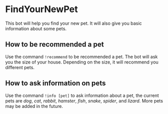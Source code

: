 # FindYourNewPet
This bot will help you find your new pet. It will also give you basic information about some pets.

## How to be recommended a pet
Use the command `!recommend` to be recommended a pet. The bot will ask you the size of your house. Depending on the size, it will recommend you different pets.

## How to ask information on pets
Use the command `!info [pet]` to ask information about a pet, the current pets are *dog*, *cat*, *rabbit*, *hamster*, *fish*, *snake*, *spider*, and *lizard*. More pets may be added in the future.
